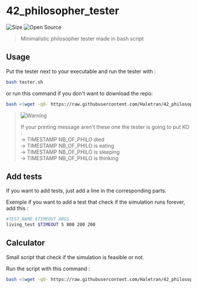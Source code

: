 # 42_philosopher_tester
![Size](https://img.shields.io/github/repo-size/Haletran/42_philosopher_tester)
![Open Source](https://badges.frapsoft.com/os/v2/open-source.svg?v=103)

>Minimalistic philosopher tester made in bash script

## Usage

Put the tester next to your executable and run the tester with :
```bash
bash tester.sh
```
or run this command if you don't want to download the repo:
```bash
bash <(wget -qO- https://raw.githubusercontent.com/Haletran/42_philosopher_tester/main/tester.sh)
```

> <picture>
>   <source media="(prefers-color-scheme: light)" srcset="https://raw.githubusercontent.com/Mqxx/GitHub-Markdown/main/blockquotes/badge/light-theme/warning.svg">
>   <img alt="Warning" src="https://raw.githubusercontent.com/Mqxx/GitHub-Markdown/main/blockquotes/badge/dark-theme/warning.svg">
> </picture><br>
>
> If your printing message aren't these one the tester is going to put KO :
> <br>
> -> TIMESTAMP NB_OF_PHILO died <br>
> -> TIMESTAMP NB_OF_PHILO is eating <br>
> -> TIMESTAMP NB_OF_PHILO is sleeping <br>
> -> TIMESTAMP NB_OF_PHILO is thinking


## Add tests

If you want to add tests, just add a line in the corresponding parts.

Exemple if you want to add a test that check if the simulation runs forever, add this :
```bash
#TEST_NAME $TIMEOUT ARGS
living_test $TIMEOUT 5 800 200 200
```


## Calculator

Small script that check if the simulation is feasible or not.

Run the script with this command :
```bash
bash <(wget -qO- https://raw.githubusercontent.com/Haletran/42_philosopher_tester/main/calculator.sh)
```

